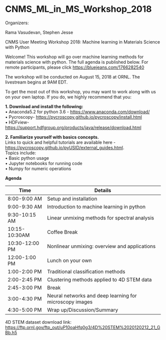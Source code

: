 # CNMS_ML_in_MS_Workshop_2018

Organizers:

Rama Vasudevan, Stephen Jesse

CNMS User Meeting Workshop 2018: Machine learning in Materials Science with Python


Welcome! This workshop will go over machine learning methods for materials science with python. The full agenda is published below. For remote participants, please click https://bluejeans.com/1766282540  

The workshop will be conducted on August 15, 2018 at ORNL. The livestream begins at 9AM EDT. 

To get the most out of this workshop, you may want to work along with us on your own laptop. If you do, we highly recommend that you:

<b>1. Download and install the following:</b><br>
  • Anaconda5.2 for python 3.6 - https://www.anaconda.com/download/ <br>
  • Pycroscopy- https://pycroscopy.github.io/pycroscopy/install.html <br>
  • HDFview- https://support.hdfgroup.org/products/java/release/download.html <br>
  
<b>2. Familiarize yourself with basics concepts.</b><br>Links to quick and helpful tutorials are available here - https://pycroscopy.github.io/pyUSID/external_guides.html. <br>Topics include: <br>
  • Basic python usage<br>
  • Jupyter notebooks for running code<br>
  • Numpy for numeric operations<br>

<b>Agenda</b>

Time | Details
--- | --- | 
8:00-9:00 AM	| Setup and installation
9:00-9:30 AM	| Introduction to machine learning in python
9:30-10:15 AM	| Linear unmixing methods for spectral analysis
10:15-10:30AM	| Coffee Break
10:30-12:00 PM	| Nonlinear unmixing: overview and applications
12:00-1:00 PM	| Lunch on your own
1:00-2:00 PM	| Traditional classification methods
2:00-2:45 PM	| Clustering methods applied to 4D STEM data
2:45-3:00 PM	| Break
3:00-4:30 PM	| Neural networks and deep learning for microscopy images
4:30-5:00 PM	| Wrap up/Discussion/Summary


4D STEM dataset download link: https://ftp.ornl.gov/ftp_out/uP10oaHfq0g3/4D%20STEM%2020120212_21_GBb.h5
